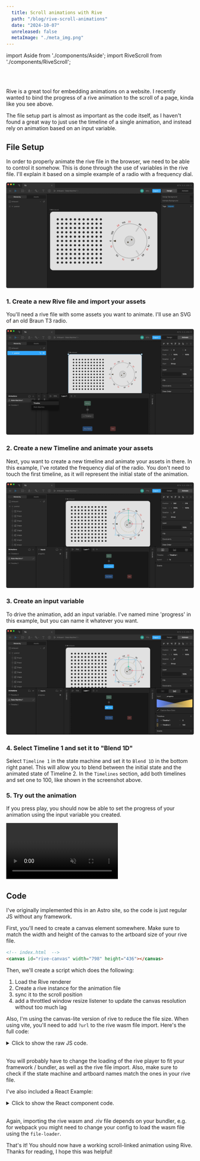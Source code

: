 ```yaml
---
  title: Scroll animations with Rive
  path: "/blog/rive-scroll-animations"
  date: "2024-10-07"
  unreleased: false
  metaImage: "./meta_img.png"
---
```


import Aside from './components/Aside';
import RiveScroll from './components/RiveScroll';

<div class="wide" >
<RiveScroll/>
</div>
<br/>
<br/>

Rive is a great tool for embedding animations on a website. I recently wanted to bind the progress of a rive animation to the scroll of a page, kinda like you see above.

The file setup part is almost as important as the code itself, as I haven't found a great way to just use the timeline of a single animation, and instead rely on animation based on an input variable. 


## File Setup

In order to properly animate the rive file in the browser, we need to be able to control it somehow. This is done through the use of variables in the rive file. I'll explain it based on a simple example of a radio with a frequency dial.


<div class="xwide">
<Aside spread="3/2">

  ![Initial state](./initial.webp)

  <div>
    <h3>1. Create a new Rive file and import your assets</h3>
    <p>You'll need a rive file with some assets you want to animate. I'll use an SVG of an old Braun T3 radio.</p>
  </div>
</Aside>
</div>

<div class="xwide">
<Aside spread="3/2">

  ![two](./2.webp)

  <div>
    <h3>2. Create a new Timeline and animate your assets</h3>
    <p>Next, you want to create a new timeline and animate your assets in there. In this example, I've rotated the frequency dial of the radio. You don't need to touch the first timeline, as it will represent the initial state of the animation.</p>
  </div>
</Aside>
</div>

<div class="xwide">
<Aside spread="3/2">

  ![two](./3.webp)

  <div>
    <h3>3. Create an input variable</h3>
    <p>To drive the animation, add an input variable. I've named mine 'progress' in this example, but you can name it whatever you want.</p>
  </div>
</Aside>
</div>


<div class="xwide">
<Aside spread="3/2">

  ![two](./4.webp)

  <div>
    <h3>4. Select Timeline 1 and set it to "Blend 1D"</h3>
    <p> Select <code>Timeline 1</code> in the state machine and set it to <code>Blend 1D</code> in the bottom right panel. This will allow you to blend between the initial state and the animated state of Timeline 2. In the <code>Timelines</code> section, add both timelines and set one to 100, like shown in the screenshot above.
    </p>
  </div>
</Aside>
</div>


### 5. Try out the animation

If you press play, you should now be able to set the progress of your animation using the input variable you created.

<div class="wide">
  <video
    style={{
      maxWidth: '100%',
    }}
    controls={false} autoplay loop muted playsinline
  >
    <source src="./5.mp4" type="video/mp4"/>
    Your browser does not support the video tag.
  </video>
</div>



## Code

I've originally implemented this in an Astro site, so the code is just regular JS without any framework.

First, you'll need to create a canvas element somewhere. Make sure to match the width and height of the canvas to the artboard size of your rive file.

```html
<!-- index.html  -->
<canvas id="rive-canvas" width="798" height="436"></canvas>
```

Then, we'll create a script which does the following:

1. Load the Rive renderer
2. Create a rive instance for the animation file
3. sync it to the scroll position
4. add a throttled window resize listener to update the canvas resolution without too much lag 

Also, I'm using the canvas-lite version of rive to reduce the file size. When using vite, you'll need to add `?url` to the rive wasm file import. Here's the full code:

<details>
  <summary>Click to show the raw JS code.</summary>


```ts
// index.ts
import riveWASMResource from "@rive-app/canvas-lite/rive.wasm?url";
import {
  Rive,
  StateMachineInput,
  RuntimeLoader,
} from "@rive-app/canvas-lite";

RuntimeLoader.setWasmUrl(riveWASMResource);
let stateMachineLoadInput: StateMachineInput;

const canvas = document.getElementById("rive-canvas");
if (!canvas || !(canvas instanceof HTMLCanvasElement))
  throw new Error("canvas element not found");

// 🚨 make sure to change the artboard and state machine names to match your rive file
const r = new Rive({
  src: "/player.riv",
  canvas: canvas,
  autoplay: true,
  stateMachines: "State Machine 1",
  artboard: "Artboard",

  onLoad: () => {
    stateMachineLoadInput = r.stateMachineInputs("State Machine 1")[0];
    stateMachineLoadInput.value = 0;
    r.resizeDrawingSurfaceToCanvas();
  },
});

// listening to window resize events to resize the canvas,
// without this, the canvas will be blurry when resizing the window
let resizeTimeout: any | null = null;
window.addEventListener(
  "resize",
  () => {
    if (resizeTimeout === null) {
      resizeTimeout = setTimeout(() => {
        r.resizeDrawingSurfaceToCanvas();
        resizeTimeout = null;
      }, 200);
    }
  },
  { passive: true }
);

// this part actually does the scroll syncing. If here you can change
// the window event listener to anything else, for example
// an intersection observer, mouse movement, etc.
window.addEventListener(
  "scroll",
  () => {
    if (!stateMachineLoadInput) return;
    const scrollPercentage =
      (window.scrollY /
        (document.documentElement.scrollHeight - window.innerHeight)) *
      100;

    stateMachineLoadInput.value = scrollPercentage;
  },
  { passive: true }
);
```

</details>

<br/>

You will probably have to change the loading of the rive player to fit your framework / bundler, as well as the rive file import. Also, make sure to check if the state machine and artboard names match the ones in your rive file.

I've also included a React Example: 

<details>
  <summary>Click to show the React component code.</summary>

```ts
import React, { useEffect } from "react";
import { useRef } from "react";
import riveWASMResource from "@rive-app/canvas-lite/rive.wasm";
import { Rive, StateMachineInput, RuntimeLoader } from "@rive-app/canvas-lite";
import riveFile from "./t3.riv";

const RiveScroll = () => {
  const canvasRef = useRef<HTMLCanvasElement>(null);

  useEffect(() => {
    RuntimeLoader.setWasmUrl(riveWASMResource);
    let stateMachineLoadInput: StateMachineInput;

    if (!canvasRef.current) throw new Error("canvas element not found");

    // 🚨 make sure to change the artboard and state machine names to match your rive file
    const r = new Rive({
      src: riveFile,
      canvas: canvasRef.current,
      autoplay: true,
      stateMachines: "State Machine 1",
      artboard: "Artboard",

      onLoad: () => {
        stateMachineLoadInput = r.stateMachineInputs("State Machine 1")[0];
        stateMachineLoadInput.value = 0;
        r.resizeDrawingSurfaceToCanvas();
      },
    });

    let resizeTimeout: any | null = null;
    const onResize = () => {
      if (resizeTimeout === null) {
        resizeTimeout = setTimeout(() => {
          r.resizeDrawingSurfaceToCanvas();
          resizeTimeout = null;
        }, 200);
      }
    };
    window.addEventListener("resize", onResize, { passive: true });

    const onScroll = () => {
      if (!stateMachineLoadInput) return;
      const scrollPercentage = (window.scrollY / window.innerHeight) * 100;
      stateMachineLoadInput.value = scrollPercentage;
    };
    window.addEventListener("scroll", onScroll, { passive: true });

    return () => {
      window.removeEventListener("resize", onResize);
      window.removeEventListener("scroll", onScroll);
    };
  }, [canvasRef.current]);

  return (
    <div>
      <canvas
        style={{
          width: "100%",
        }}
        ref={canvasRef}
        id="rive-canvas"
        width="798"
        height="436"
      />
    </div>
  );
};

export default RiveScroll;

```

</details>

<br/>

Again, importing the rive wasm and .riv file depends on your bundler, e.g. for webpack you might need to change your config to load the wasm file using the `file-loader`.

That's it! You should now have a working scroll-linked animation using Rive. Thanks for reading, I hope this was helpful!

<style>
  {`
  .wide img {
    box-shadow: none!important;
  }


  p > code {
    color: #121212;
    background-color: #fff;
    padding-inline: 0.2rem;
    border-radius: 2px;
    font-size: 1.1rem;
    white-space: nowrap;
  }
  
  .xwide {
    max-width: 1200px!important
  }

  `}
</style>


